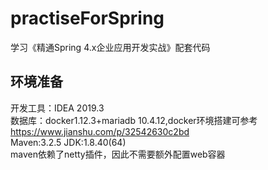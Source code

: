 # practiseForSpring
学习《精通Spring 4.x企业应用开发实战》配套代码
## 环境准备
  开发工具：IDEA 2019.3  
  数据库：docker1.12.3+mariadb 10.4.12,docker环境搭建可参考 https://www.jianshu.com/p/32542630c2bd  
  Maven:3.2.5
  JDK:1.8.40(64)  
  maven依赖了netty插件，因此不需要额外配置web容器
